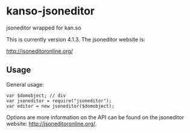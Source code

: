 kanso-jsoneditor
================

jsoneditor wrapped for kan.so

This is currently version 4.1.3.  The jsoneditor website is:

http://jsoneditoronline.org/

Usage
-----

General usage:

```
var $domobject; // div
var jsoneditor = require("jsoneditor");
var editor = new jsoneditor($domobject);
```

Options are more information on the API can be found on the 
jsoneditor website: http://jsoneditoronline.org/.


